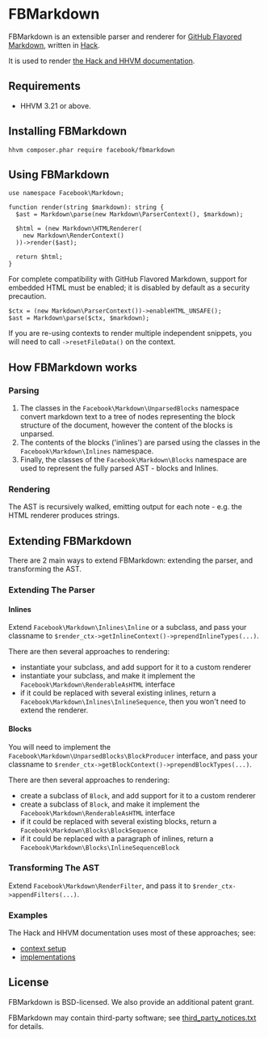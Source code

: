 # FBMarkdown
FBMarkdown is an extensible parser and renderer for [GitHub Flavored Markdown](https://github.github.com/gfm/),
written in [Hack](http://hacklang.org).

It is used to render [the Hack and HHVM documentation](https://docs.hhvm.com).

## Requirements

- HHVM 3.21 or above.

## Installing FBMarkdown

    hhvm composer.phar require facebook/fbmarkdown

## Using FBMarkdown

```Hack
use namespace Facebook\Markdown;

function render(string $markdown): string {
  $ast = Markdown\parse(new Markdown\ParserContext(), $markdown);

  $html = (new Markdown\HTMLRenderer(
    new Markdown\RenderContext()
  ))->render($ast);

  return $html;
}
```

For complete compatibility with GitHub Flavored Markdown, support for embedded HTML must be enabled; it is disabled
by default as a security precaution.

```Hack
$ctx = (new Markdown\ParserContext())->enableHTML_UNSAFE();
$ast = Markdown\parse($ctx, $markdown);
```

If you are re-using contexts to render multiple independent snippets, you will need to call `->resetFileData()` on the context.

## How FBMarkdown works

### Parsing

1. The classes in the `Facebook\Markdown\UnparsedBlocks` namespace convert
   markdown text to a tree of nodes representing the block structure of
   the document, however the content of the blocks is unparsed.
1. The contents of the blocks ('inlines') are parsed using the classes in the
   `Facebook\Markdown\Inlines` namespace.
1. Finally, the classes of the `Facebook\Markdown\Blocks` namespace are used to
   represent the fully parsed AST - blocks and Inlines.

### Rendering

The AST is recursively walked, emitting output for each note - e.g. the HTML renderer produces strings.

## Extending FBMarkdown

There are 2 main ways to extend FBMarkdown: extending the parser, and transforming the AST.

### Extending The Parser

#### Inlines

Extend `Facebook\Markdown\Inlines\Inline` or a subclass, and pass your classname to
`$render_ctx->getInlineContext()->prependInlineTypes(...)`.

There are then several approaches to rendering:
 - instantiate your subclass, and add support for it to a custom renderer
 - instantiate your subclass, and make it implement the `Facebook\Markdown\RenderableAsHTML` interface
 - if it could be replaced with several existing inlines, return a
   `Facebook\Markdown\Inlines\InlineSequence`, then you won't need to extend the renderer.

#### Blocks

You will need to implement the `Facebook\Markdown\UnparsedBlocks\BlockProducer` interface, and pass your classname
to `$render_ctx->getBlockContext()->prependBlockTypes(...)`.

There are then several approaches to rendering:
 - create a subclass of `Block`, and add support for it to a custom renderer
 - create a subclass of `Block`, and make it implement the `Facebook\Markdown\RenderableAsHTML` interface
 - if it could be replaced with several existing blocks, return a
   `Facebook\Markdown\Blocks\BlockSequence`
 - if it could be replaced with a paragraph of inlines, return a `Facebook\Markdown\Blocks\InlineSequenceBlock`

### Transforming The AST

Extend `Facebook\Markdown\RenderFilter`, and pass it to `$render_ctx->appendFilters(...)`.

### Examples

The Hack and HHVM documentation uses most of these approaches; see:

- [context setup](https://github.com/hhvm/user-documentation/blob/master/src/build/MarkdownRenderer.php)
- [implementations](https://github.com/hhvm/user-documentation/tree/master/src/markdown-extensions)

## License

FBMarkdown is BSD-licensed. We also provide an additional patent grant.

FBMarkdown may contain third-party software; see [third\_party\_notices.txt](third_party_notices.txt) for details.
